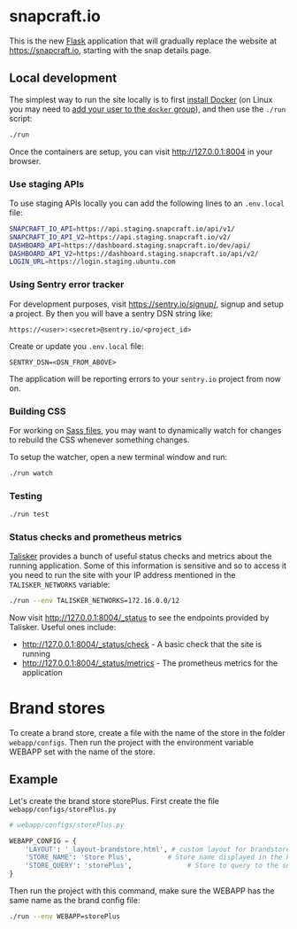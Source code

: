 # snapcraft.io

This is the new [Flask](http://flask.pocoo.org/) application that will gradually replace the website at https://snapcraft.io, starting with the snap details page.

## Local development

The simplest way to run the site locally is to first [install Docker](https://docs.docker.com/engine/installation/) (on Linux you may need to [add your user to the `docker` group](https://docs.docker.com/engine/installation/linux/linux-postinstall/)), and then use the `./run` script:

``` bash
./run
```

Once the containers are setup, you can visit <http://127.0.0.1:8004> in your browser.

### Use staging APIs

To use staging APIs locally you can add the following lines to an `.env.local` file:

```bash
SNAPCRAFT_IO_API=https://api.staging.snapcraft.io/api/v1/
SNAPCRAFT_IO_API_V2=https://api.staging.snapcraft.io/v2/
DASHBOARD_API=https://dashboard.staging.snapcraft.io/dev/api/
DASHBOARD_API_V2=https://dashboard.staging.snapcraft.io/api/v2/
LOGIN_URL=https://login.staging.ubuntu.com
```

### Using Sentry error tracker

For development purposes, visit https://sentry.io/signup/, signup and setup a project. By then you will have a sentry DSN string like:

```
https://<user>:<secret>@sentry.io/<project_id>
```

Create or update you `.env.local` file:

```
SENTRY_DSN=<DSN_FROM_ABOVE>
```

The application will be reporting errors to your `sentry.io` project from now on.


### Building CSS

For working on [Sass files](static/css), you may want to dynamically watch for changes to rebuild the CSS whenever something changes.

To setup the watcher, open a new terminal window and run:

``` bash
./run watch
```

### Testing

``` bash
./run test
```

### Status checks and prometheus metrics

[Talisker](https://talisker.readthedocs.io/en/latest/) provides a bunch of useful status checks and metrics about the running application. Some of this information is sensitive and so to access it you need to run the site with your IP address mentioned in the `TALISKER_NETWORKS` variable:

``` bash
./run --env TALISKER_NETWORKS=172.16.0.0/12
```

Now visit http://127.0.0.1:8004/_status to see the endpoints provided by Talisker. Useful ones include:

- http://127.0.0.1:8004/_status/check - A basic check that the site is running
- http://127.0.0.1:8004/_status/metrics - The prometheus metrics for the application

# Brand stores

To create a brand store, create a file with the name of the store in the folder `webapp/configs`. Then run the project with the environment variable WEBAPP set with the name of the store.

## Example

Let's create the brand store storePlus. First create the file `webapp/configs/storePlus.py`

```python
# webapp/configs/storePlus.py

WEBAPP_CONFIG = {
    'LAYOUT': '_layout-brandstore.html', # custom layout for brandstores
    'STORE_NAME': 'Store Plus',         # Store name displayed in the header
    'STORE_QUERY': 'storePlus',              # Store to query to the snap store
}
```

Then run the project with this command, make sure the WEBAPP has the same name as the brand config file:

```bash
./run --env WEBAPP=storePlus
```
